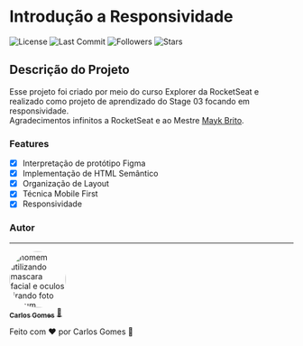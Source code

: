 # Introdução a Responsividade

![License](https://img.shields.io/npm/l/a?color=Green)
![Last Commit](https://img.shields.io/github/last-commit/Dev-shinsei/responsividade)
![Followers](https://img.shields.io/github/followers/Dev-shinsei?style=social)
![Stars](https://img.shields.io/github/stars/Dev-shinsei/responsividade?style=social)

## Descrição do Projeto

<p>Esse projeto foi criado por meio do curso Explorer da RocketSeat e realizado como projeto de aprendizado do Stage 03 focando em responsividade.<br/>
Agradecimentos infinitos a RocketSeat e ao Mestre <a href="https://github.com/maykbrito">Mayk Brito</a>.</p>

### Features

- [x] Interpretação de protótipo Figma
- [x] Implementação de HTML Semântico
- [x] Organização de Layout
- [x] Técnica Mobile First
- [x] Responsividade

### Autor

---

<a href="https://github.com/Dev-Shinsei">
 <img style="border-radius: 50%;" src="https://avatars.githubusercontent.com/u/61604214?v=4" width="100px;" alt="homem utilizando mascara facial e oculos tirando foto em um espelho de um elevador com seu celular a mostra"/>
 <br />
 <sub><b>Carlos Gomes</b></sub></a> <a href="https://github.com/Dev-Shinsei" title="Github">🚀</a>

Feito com ❤️ por Carlos Gomes 👋
